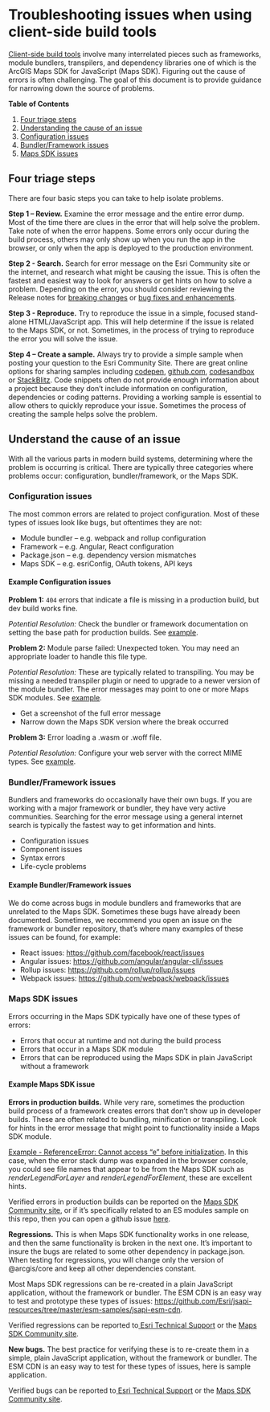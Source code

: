 # Troubleshooting issues when using client-side build tools

[Client-side build tools](https://developer.mozilla.org/en-US/docs/Learn/Tools_and_testing/Understanding_client-side_tools/Overview) involve many interrelated pieces such as frameworks, module bundlers, transpilers, and dependency libraries one of which is the ArcGIS Maps SDK for JavaScript (Maps SDK). Figuring out the cause of errors is often challenging. The goal of this document is to provide guidance for narrowing down the source of problems.

**Table of Contents**
1.	[Four triage steps](#four-triage-steps)
2.	[Understanding the cause of an issue](#understand-the-cause-of-an-issue)
3.	[Configuration issues](#configuration-issues)
4.	[Bundler/Framework issues](#bundlerframework-issues)
5.	[Maps SDK issues](#maps-sdk-issues)

## Four triage steps

There are four basic steps you can take to help isolate problems.

**Step 1 – Review.** Examine the error message and the entire error dump. Most of the time there are clues in the error that will help solve the problem. Take note of when the error happens. Some errors only occur during the build process, others may only show up when you run the app in the browser, or only when the app is deployed to the production environment.

**Step 2 - Search.** Search for error message on the Esri Community site or the internet, and research what might be causing the issue. This is often the fastest and easiest way to look for answers or get hints on how to solve a problem. Depending on the error, you should consider reviewing the Release notes for [breaking changes](https://developers.arcgis.com/javascript/latest/release-notes/#breaking-changes) or [bug fixes and enhancements](https://developers.arcgis.com/javascript/latest/release-notes/#bug-fixes-and-enhancements).

**Step 3 - Reproduce.** Try to reproduce the issue in a simple, focused stand-alone HTML/JavaScript app. This will help determine if the issue is related to the Maps SDK, or not. Sometimes, in the process of trying to reproduce the error you will solve the issue.

**Step 4 – Create a sample.** Always try to provide a simple sample when posting your question to the Esri Community Site. There are great online options for sharing samples including [codepen](https://codepen.io/), [github.com](https://github.com/), [codesandbox](https://codesandbox.io/) or [StackBlitz](https://stackblitz.com/). Code snippets often do not provide enough information about a project because they don’t include information on configuration, dependencies or coding patterns. Providing a working sample is essential to allow others to quickly reproduce your issue. Sometimes the process of creating the sample helps solve the problem.

## Understand the cause of an issue

With all the various parts in modern build systems, determining where the problem is occurring is critical. There are typically three categories where problems occur: configuration, bundler/framework, or the Maps SDK.

### Configuration issues
The most common errors are related to project configuration. Most of these types of issues look like bugs, but oftentimes they are not:
*	Module bundler – e.g. webpack and rollup configuration
*	Framework – e.g. Angular, React configuration
*	Package.json – e.g. dependency version mismatches
*	Maps SDK – e.g. esriConfig, OAuth tokens, API keys

#### Example Configuration issues

**Problem 1:** `404` errors that indicate a file is missing in a production build, but dev build works fine.

_Potential Resolution:_ Check the bundler or framework documentation on setting the base path for production builds. See [example](https://github.com/Esri/jsapi-resources/issues/436).  

**Problem 2:** Module parse failed: Unexpected token. You may need an appropriate loader to handle this file type. 

_Potential Resolution:_ These are typically related to transpiling. You may be missing a needed transpiler plugin or need to upgrade to a newer version of the module bundler. The error messages may point to one or more Maps SDK modules. See [example](https://github.com/Esri/jsapi-resources/issues/424).
*	Get a screenshot of the full error message
*	Narrow down the Maps SDK version where the break occurred

**Problem 3:** Error loading a .wasm or .woff file.

_Potential Resolution:_ Configure your web server with the correct MIME types. See [example](https://developers.arcgis.com/javascript/latest/install-and-set-up/#web-server-hosting-configuration).

### Bundler/Framework issues
Bundlers and frameworks do occasionally have their own bugs. If you are working with a major framework or bundler, they have very active communities. Searching for the error message using a general internet search is typically the fastest way to get information and hints.
* Configuration issues
* Component issues
* Syntax errors
* Life-cycle problems

#### Example Bundler/Framework issues

We do come across bugs in module bundlers and frameworks that are unrelated to the Maps SDK. Sometimes these bugs have already been documented. Sometimes, we recommend you open an issue on the framework or bundler repository, that’s where many examples of these issues can be found, for example:

*	React issues: https://github.com/facebook/react/issues 
*	Angular issues: https://github.com/angular/angular-cli/issues 
*	Rollup issues: https://github.com/rollup/rollup/issues 
*	Webpack issues: https://github.com/webpack/webpack/issues 

### Maps SDK issues
Errors occurring in the Maps SDK typically have one of these types of errors:
*	Errors that occur at runtime and not during the build process
*	Errors that occur in a Maps SDK module
*	Errors that can be reproduced using the Maps SDK in plain JavaScript without a framework

#### Example Maps SDK issue

**Errors in production builds.** While very rare, sometimes the production build process of a framework creates errors that don’t show up in developer builds. These are often related to bundling, minification or transpiling. Look for hints in the error message that might point to functionality inside a Maps SDK module.

[Example - ReferenceError: Cannot access “e” before initialization](https://github.com/Esri/jsapi-resources/issues/309). In this case, when the error stack dump was expanded in the browser console, you could see file names that appear to be from the Maps SDK such as _renderLegendForLayer_ and _renderLegendForElement_, these are excellent hints.

Verified errors in production builds can be reported on the [Maps SDK Community site](https://community.esri.com/t5/arcgis-javascript-maps-sdk-questions/bd-p/arcgis-api-for-javascript-questions), or if it’s specifically related to an ES modules sample on this repo, then you can open a github issue [here](https://github.com/Esri/jsapi-resources/issues).

**Regressions.** This is when Maps SDK functionality works in one release, and then the same functionality is broken in the next one. It’s important to insure the bugs are related to some other dependency in package.json. When testing for regressions, you will change only the version of @arcgis/core and keep all other dependencies constant. 

Most Maps SDK regressions can be re-created in a plain JavaScript application, without the framework or bundler. The ESM CDN is an easy way to test and prototype these types of issues: https://github.com/Esri/jsapi-resources/tree/master/esm-samples/jsapi-esm-cdn. 

Verified regressions can be reported to[ Esri Technical Support](https://support.esri.com/en/contact-tech-support) or the [Maps SDK Community site](https://community.esri.com/t5/arcgis-javascript-maps-sdk-questions/bd-p/arcgis-api-for-javascript-questions).

**New bugs.** The best practice for verifying these is to re-create them in a simple, plain JavaScript application, without the framework or bundler. The ESM CDN is an easy way to test for these types of issues, here is sample application. 

Verified bugs can be reported to[ Esri Technical Support](https://support.esri.com/en/contact-tech-support) or the [Maps SDK Community site](https://community.esri.com/t5/arcgis-javascript-maps-sdk-questions/bd-p/arcgis-api-for-javascript-questions).
